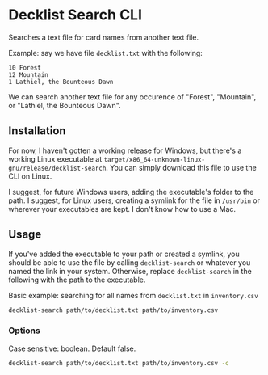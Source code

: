 # Decklist Search CLI
Searches a text file for card names from another text file.

Example: say we have file `decklist.txt` with the following:
```
10 Forest
12 Mountain
1 Lathiel, the Bounteous Dawn
```

We can search another text file for any occurence of "Forest", "Mountain", or "Lathiel, the Bounteous Dawn".

## Installation
For now, I haven't gotten a working release for Windows, but there's a working Linux executable at `target/x86_64-unknown-linux-gnu/release/decklist-search`. You can simply download this file to use the CLI on Linux.

I suggest, for future Windows users, adding the executable's folder to the path. I suggest, for Linux users, creating a symlink for the file in `/usr/bin` or wherever your executables are kept. I don't know how to use a Mac.

## Usage
If you've added the executable to your path or created a symlink, you should be able to use the file by calling `decklist-search` or whatever you named the link in your system. Otherwise, replace `decklist-search` in the following with the path to the executable.

Basic example: searching for all names from `decklist.txt` in `inventory.csv`
```bash
decklist-search path/to/decklist.txt path/to/inventory.csv 
```

### Options
Case sensitive: boolean. Default false.

```bash
decklist-search path/to/decklist.txt path/to/inventory.csv -c
```

